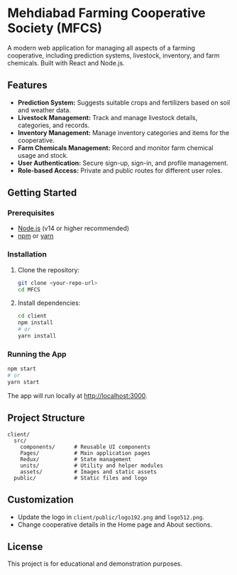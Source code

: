 # Mehdiabad Farming Cooperative Society (MFCS)

A modern web application for managing all aspects of a farming cooperative, including prediction systems, livestock, inventory, and farm chemicals. Built with React and Node.js.

## Features
- **Prediction System:** Suggests suitable crops and fertilizers based on soil and weather data.
- **Livestock Management:** Track and manage livestock details, categories, and records.
- **Inventory Management:** Manage inventory categories and items for the cooperative.
- **Farm Chemicals Management:** Record and monitor farm chemical usage and stock.
- **User Authentication:** Secure sign-up, sign-in, and profile management.
- **Role-based Access:** Private and public routes for different user roles.

## Getting Started

### Prerequisites
- [Node.js](https://nodejs.org/) (v14 or higher recommended)
- [npm](https://www.npmjs.com/) or [yarn](https://yarnpkg.com/)

### Installation
1. Clone the repository:
   ```bash
   git clone <your-repo-url>
   cd MFCS
   ```
2. Install dependencies:
   ```bash
   cd client
   npm install
   # or
   yarn install
   ```

### Running the App
```bash
npm start
# or
yarn start
```
The app will run locally at [http://localhost:3000](http://localhost:3000).

## Project Structure
```
client/
  src/
    components/      # Reusable UI components
    Pages/           # Main application pages
    Redux/           # State management
    units/           # Utility and helper modules
    assets/          # Images and static assets
  public/            # Static files and logo
```

## Customization
- Update the logo in `client/public/logo192.png` and `logo512.png`.
- Change cooperative details in the Home page and About sections.

## License
This project is for educational and demonstration purposes. 